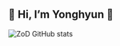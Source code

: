 ## 👋 Hi, I’m Yonghyun 👋 

![ZoD GitHub stats](https://github-readme-stats.vercel.app/api?username=yonghyunc&show_icons=true&theme=radical)

